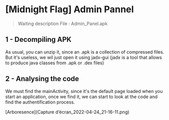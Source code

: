 # [Midnight Flag]  Admin Pannel 

 
> Waiting description 
> File : Admin_Panel.apk


## 1 - Decompiling APK

As usual, you can unzip it, since an .apk is a collection of compressed files. But it's useless, we wil just open it using jadx-gui (jadx is a tool that allows to produce java classes from .apk or .dex files) 

## 2 - Analysing the code

We must find the mainActivity, since it's the default page loaded when you start an application, once we find it, we can start to look at the code and find the authentification process. 

[Arboresence](Capture d’écran_2022-04-24_21-16-11.png)
